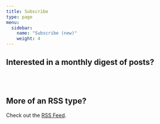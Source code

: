 ```yaml
---
title: Subscribe
type: page
menu:
  sidebar:
    name: "Subscribe (new)"
    weight: 4
---
```


## Interested in a monthly digest of posts?

<script type="text/javascript" src="https://static.mailerlite.com/data/webforms/814910/a3h4l0.js?v2"></script>

<br />
<br />

## More of an RSS type?

Check out the <a href="/index.xml">RSS Feed</a>.
